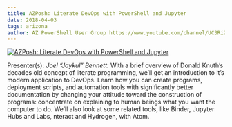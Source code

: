 ```yaml
---
title: AZPosh: Literate DevOps with PowerShell and Jupyter
date: 2018-04-03
tags: arizona
author: AZ PowerShell User Group https://www.youtube.com/channel/UC3RiZUhPQH9cANYnECWrbFA
---
```


[![AZPosh: Literate DevOps with PowerShell and Jupyter](https://i1.ytimg.com/vi/XssVyyLV9tg/hqdefault.jpg "AZPosh: Literate DevOps with PowerShell and Jupyter")](https://www.youtube.com/watch?v=XssVyyLV9tg)

Presenter(s): *Joel “Jaykul” Bennett:* 
With a brief overview of Donald Knuth’s decades old concept of literate programming, we’ll get an introduction to it’s modern application to DevOps. Learn how you can create programs, deployment scripts, and automation tools with significantly better documentation by changing your attitude toward the construction of programs: concentrate on explaining to human beings what you want the computer to do. We’ll also look at some related tools, like Binder, Jupyter Hubs and Labs, nteract and Hydrogen, with Atom.
